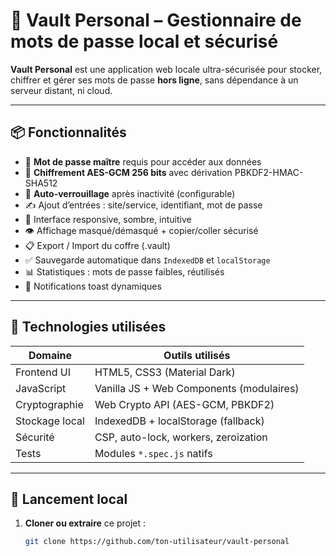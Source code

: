 # 🔐 Vault Personal – Gestionnaire de mots de passe local et sécurisé

**Vault Personal** est une application web locale ultra-sécurisée pour stocker, chiffrer et gérer ses mots de passe **hors ligne**, sans dépendance à un serveur distant, ni cloud.

---

## 📦 Fonctionnalités

- 🔐 **Mot de passe maître** requis pour accéder aux données
- 🔑 **Chiffrement AES-GCM 256 bits** avec dérivation PBKDF2-HMAC-SHA512
- 🧠 **Auto-verrouillage** après inactivité (configurable)
- ✍️ Ajout d’entrées : site/service, identifiant, mot de passe
- 🔎 Interface responsive, sombre, intuitive
- 👁️ Affichage masqué/démasqué + copier/coller sécurisé
- 📋 Export / Import du coffre (.vault)
- ✅ Sauvegarde automatique dans `IndexedDB` et `localStorage`
- 📊 Statistiques : mots de passe faibles, réutilisés
- 🔔 Notifications toast dynamiques

---

## 🔧 Technologies utilisées

| Domaine           | Outils utilisés                      |
|-------------------|--------------------------------------|
| Frontend UI       | HTML5, CSS3 (Material Dark)          |
| JavaScript        | Vanilla JS + Web Components (modulaires) |
| Cryptographie     | Web Crypto API (AES-GCM, PBKDF2)     |
| Stockage local    | IndexedDB + localStorage (fallback)  |
| Sécurité           | CSP, auto-lock, workers, zeroization |
| Tests             | Modules `*.spec.js` natifs           |

---

## 🚀 Lancement local

1. **Cloner ou extraire** ce projet :
   ```bash
   git clone https://github.com/ton-utilisateur/vault-personal

